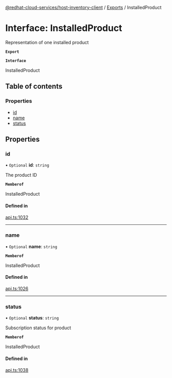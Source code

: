 [@redhat-cloud-services/host-inventory-client](../README.md) / [Exports](../modules.md) / InstalledProduct

# Interface: InstalledProduct

Representation of one installed product

**`Export`**

**`Interface`**

InstalledProduct

## Table of contents

### Properties

- [id](InstalledProduct.md#id)
- [name](InstalledProduct.md#name)
- [status](InstalledProduct.md#status)

## Properties

### id

• `Optional` **id**: `string`

The product ID

**`Memberof`**

InstalledProduct

#### Defined in

[api.ts:1032](https://github.com/mkholjuraev/javascript-clients/blob/master/packages/host-inventory/api.ts#L1032)

___

### name

• `Optional` **name**: `string`

**`Memberof`**

InstalledProduct

#### Defined in

[api.ts:1026](https://github.com/mkholjuraev/javascript-clients/blob/master/packages/host-inventory/api.ts#L1026)

___

### status

• `Optional` **status**: `string`

Subscription status for product

**`Memberof`**

InstalledProduct

#### Defined in

[api.ts:1038](https://github.com/mkholjuraev/javascript-clients/blob/master/packages/host-inventory/api.ts#L1038)
